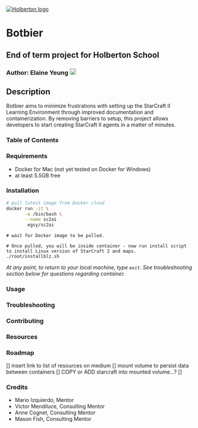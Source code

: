 [![Holberton logo](https://www.holbertonschool.com/assets/holberton-logo-1cc451260ca3cd297def53f2250a9794810667c7ca7b5fa5879a569a457bf16f.png)](https://www.holbertonschool.com/)

# Botbier
## End of term project for Holberton School
### Author: Elaine Yeung [<img src="https://user-images.githubusercontent.com/23224088/27935507-4e614b68-6260-11e7-8b20-d0352ef3ff53.png" height="18px"/>](https://twitter.com/egsy) 

## Description
Botbier aims to minimize frustrations with setting up the StarCraft II Learning Environment through improved documentation and containerization. By removing barriers to setup, this project allows developers to start creating StarCraft II agents in a matter of minutes.

### Table of Contents

### Requirements
- Docker for Mac (not yet tested on Docker for Windows)
- at least 5.5GB free

### Installation

```sh
# pull latest image from Docker cloud
docker run -it \
       -e /bin/bash \
       --name sc2ai
        egsy/sc2ai
```

```
# wait for Docker image to be pulled. 
```

```
# Once pulled, you will be inside container - now run install script to install Linux version of StarCraft 2 and maps.
./root/installblz.sh
```

_At any point, to return to your local machine, type `exit`. See troubleshooting section below for questions regarding container._

### Usage

### Troubleshooting

### Contributing

### Resources

### Roadmap
[] insert link to list of resources on medium
[] mount volume to persist data between containers
[] COPY or ADD starcraft into mounted volume...?
[] 

### Credits

- Mario Izquierdo, Mentor
- Victor Mendiluce, Consulting Mentor
- Anne Cognet, Consulting Mentor
- Mason Fish, Consulting Mentor
